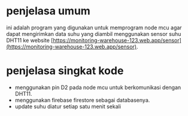 # penjelasa umum
ini adalah program yang digunakan untuk memprogram node mcu agar dapat mengirimkan data suhu yang diambil menggunakan sensor suhu DHT11 ke website [https://monitoring-warehouse-123.web.app/sensor](https://monitoring-warehouse-123.web.app/sensor).

# penjelasa singkat kode
- menggunakan pin D2 pada node mcu untuk berkomunikasi dengan DHT11.
- menggunakan firebase firestore sebagai databasenya.
- update suhu diatur setiap satu menit sekali